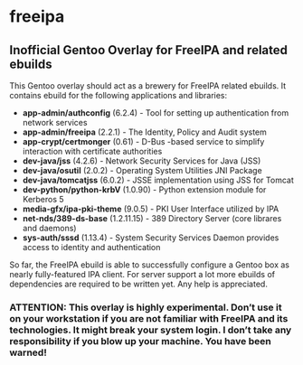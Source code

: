 freeipa
=======

Inofficial Gentoo Overlay for FreeIPA and related ebuilds
---------------------------------------------------------

This Gentoo overlay should act as a brewery for FreeIPA related ebuilds. It contains ebuild for the following applications and libraries:

* **app-admin/authconfig** (6.2.4) - Tool for setting up authentication from network services
* **app-admin/freeipa** (2.2.1) - The Identity, Policy and Audit system
* **app-crypt/certmonger** (0.61) - D-Bus -based service to simplify interaction with certificate authorities
* **dev-java/jss** (4.2.6) - Network Security Services for Java (JSS)
* **dev-java/osutil** (2.0.2) - Operating System Utilities JNI Package
* **dev-java/tomcatjss** (6.0.2) - JSSE implementation using JSS for Tomcat
* **dev-python/python-krbV** (1.0.90) - Python extension module for Kerberos 5
* **media-gfx/ipa-pki-theme** (9.0.5) - PKI User Interface utilized by IPA
* **net-nds/389-ds-base** (1.2.11.15) - 389 Directory Server (core librares and daemons)
* **sys-auth/sssd** (1.13.4) - System Security Services Daemon provides access to identity and authentication

So far, the FreeIPA ebuild is able to successfully configure a Gentoo box as nearly fully-featured IPA client. For server support a lot more ebuilds of dependencies are required to be written yet. Any help is appreciated.

### ATTENTION: This overlay is highly experimental. Don’t use it on your workstation if you are not familiar with FreeIPA and its technologies. It might break your system login. I don’t take any responsibility if you blow up your machine. You have been warned!

